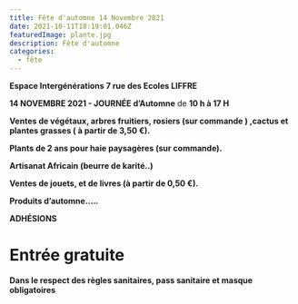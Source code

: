 ```yaml
---
title: Fête d'automne 14 Novembre 2021
date: 2021-10-11T18:19:01.046Z
featuredImage: plante.jpg
description: Fête d'automne
categories:
  - fête
---
```

**Espace Intergénérations 7 rue des Ecoles LIFFRE**

**14 NOVEMBRE 2021 - JOURNÉE d’Automne** de **10 h à 17 H**

**Ventes de végétaux, arbres fruitiers, rosiers (sur commande ) ,cactus et plantes grasses ( à partir de 3,50 €).**

**Plants de 2 ans pour haie paysagères (sur commande).**

**Artisanat Africain (beurre de karité..)**

**Ventes de jouets, et de livres (à partir de 0,50 €).**

**Produits d’automne…..**

**ADHÉSIONS**

# Entrée gratuite

**Dans le respect des règles sanitaires, pass sanitaire et masque obligatoires**